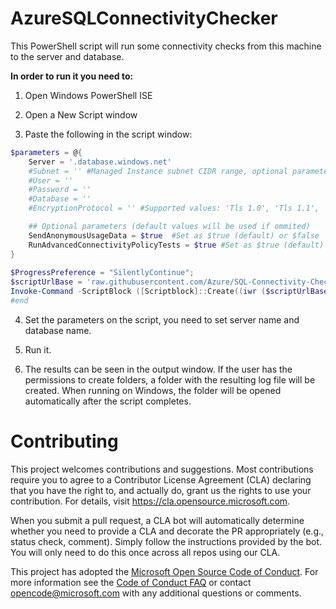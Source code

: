 # AzureSQLConnectivityChecker

This PowerShell script will run some connectivity checks from this machine to the server and database.

**In order to run it you need to:**
1. Open Windows PowerShell ISE
 
2. Open a New Script window
 
3. Paste the following in the script window:

```powershell
$parameters = @{
    Server = '.database.windows.net'
    #Subnet = '' #Managed Instance subnet CIDR range, optional parameter
    #User = ''
    #Password = ''
    #Database = ''
    #EncryptionProtocol = '' #Supported values: 'Tls 1.0', 'Tls 1.1', 'Tls 1.2', 'Tls 1.3' Defaults to: 'Tls 1.2'

    ## Optional parameters (default values will be used if ommited)
    SendAnonymousUsageData = $true  #Set as $true (default) or $false
    RunAdvancedConnectivityPolicyTests = $true #Set as $true (default) or $false, this will download library needed for running advanced connectivity policy tests
}
 
$ProgressPreference = "SilentlyContinue";
$scriptUrlBase = 'raw.githubusercontent.com/Azure/SQL-Connectivity-Checker/pr/2'
Invoke-Command -ScriptBlock ([Scriptblock]::Create((iwr ($scriptUrlBase+'/AzureSQLConnectivityChecker.ps1')).Content)) -ArgumentList $parameters
#end
```
4. Set the parameters on the script, you need to set server name and database name.

5. Run it.

6. The results can be seen in the output window. 
If the user has the permissions to create folders, a folder with the resulting log file will be created.
When running on Windows, the folder will be opened automatically after the script completes.

# Contributing

This project welcomes contributions and suggestions.  Most contributions require you to agree to a
Contributor License Agreement (CLA) declaring that you have the right to, and actually do, grant us
the rights to use your contribution. For details, visit https://cla.opensource.microsoft.com.

When you submit a pull request, a CLA bot will automatically determine whether you need to provide
a CLA and decorate the PR appropriately (e.g., status check, comment). Simply follow the instructions
provided by the bot. You will only need to do this once across all repos using our CLA.

This project has adopted the [Microsoft Open Source Code of Conduct](https://opensource.microsoft.com/codeofconduct/).
For more information see the [Code of Conduct FAQ](https://opensource.microsoft.com/codeofconduct/faq/) or
contact [opencode@microsoft.com](mailto:opencode@microsoft.com) with any additional questions or comments.
